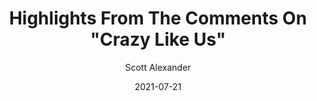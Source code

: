 ---
layout: podcast
title: "Highlights From The Comments On \"Crazy Like Us\""
author: Scott Alexander
description: https://astralcodexten.substack.com/p/highlights-from-the-comments-on-crazy
date: 2021-07-21
length: 6677315
duration: 1669
guid: highlights-from-the-comments-on-crazy
---